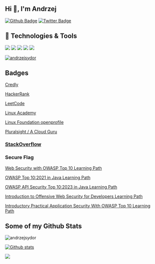## Hi 👋, I'm Andrzej
<!--
[![Linkedin Badge](https://img.shields.io/badge/-andrzejsydor-0072b1?style=flat&logo=Linkedin&logoColor=white&link=https://www.linkedin.com/in/andrzejsydor/)](https://www.linkedin.com/in/andrzejsydor/) 
-->
[![Github Badge](https://img.shields.io/badge/-andrzejsydor-grey?style=flat&logo=github&logoColor=white&link=https://github.com/andrzejsydor/)](https://www.github.com/andrzejsydor/) 
[![Twitter Badge](https://img.shields.io/badge/-AndrzejSydor-00acee?style=flat&logo=twitter&logoColor=white&link=https://twitter.com/AndrzejSydor/)](https://www.twitter.com/AndrzejSydor/) 

<!--
[![](https://img.shields.io/twitter/follow/andrzejsydor.svg?style=social)](https://twitter.com/intent/follow?screen_name=andrzejsydor)
-->
## 🔧 Technologies & Tools
![](https://img.shields.io/badge/Code-Java-informational?style=flat&logo=python&logoColor=white&color=2bbc8a)
![](https://img.shields.io/badge/Cloud-AWS-informational?style=flat&logo=kubernetes&logoColor=white&color=2bbc8a)
![](https://img.shields.io/badge/Docker-informational?style=flat&logo=docker&logoColor=white&color=2bbc8a)
![](https://img.shields.io/badge/Kubernetes-informational?logo=kubernetes&logoColor=white&color=2bbc8a)
![](https://img.shields.io/badge/Kafka-informational)

<!--
![](https://img.shields.io/badge/OS-Linux-informational?style=flat&logo=linux&logoColor=white&color=2bbc8a)
![](https://img.shields.io/badge/Editor-IntelliJ_IDEA-informational?style=flat&logo=intellij-idea&logoColor=white&color=2bbc8a)
![](https://img.shields.io/badge/Shell-Bash-informational?style=flat&logo=gnu-bash&logoColor=white&color=2bbc8a)
-->

<p align="left"> <a href="https://github.com/ryo-ma/github-profile-trophy"><img src="https://github-profile-trophy.vercel.app/?username=andrzejsydor" alt="andrzejsydor" /></a> </p>

## Badges

[Credly](https://www.credly.com/users/andrzej-sydor/badges)

[HackerRank](https://www.hackerrank.com/andrzejsydor?hr_r=1)

[LeetCode](https://leetcode.com/andrzejsydor/)

[Linux Academy](https://openprofile.dev/profile/andrzejsydor)

[Linux Foundation openprofile](https://openprofile.dev/profile/andrzejsydor)

[Pluralsight / A Cloud Guru](https://app.pluralsight.com/profile/andrzej-sydor)

### [StackOverflow](https://stackoverflow.com/users/1029822/andrzej-sydor)

### Secure Flag

[Web Security with OWASP Top 10 Learning Path](https://www.secureflag.com/s?c254e1d0-95a8-4800-be51-7d892a688bf9)

[OWASP Top 10:2021 in Java Learning Path](https://www.secureflag.com/s?974c4c6f-630f-435d-8f94-8b4c2e6f5a3f)

[OWASP API Security Top 10:2023 in Java Learning Path](https://www.secureflag.com/s?c5b411be-3f9a-437a-ae47-99c1a4dd6612)

[Introduction to Offensive Web Security for Developers Learning Path](https://www.secureflag.com/s?07cbb4ab-1740-4fce-9d53-e24b599c30a4)

[Introductory Practical Application Security With OWASP Top 10 Learning Path](https://www.secureflag.com/s?64296cf3-38b4-4c7b-ad10-a70181dd4c4d)

## Some of my Github Stats
<p align=left> <img src=https://komarev.com/ghpvc/?username=andrzejsydor alt=andrzejsydor /> </p>
<!-- <p align=left> <img src=https://profile-counter.glitch.me/%7Bandrzejsydor%7D/count.svg alt=andrzejsydor /> </p> -->

[![Github stats](https://github-readme-stats.vercel.app/api?username=andrzejsydor&show_icons=true&include_all_commits=true)](https://github.com/andrzejsydor/github-readme-stats)
<!--
[![Top Langs](https://github-readme-stats.vercel.app/api/top-langs/?username=andrzejsydor&layout=compact)](https://github.com/andrzejsydor/github-readme-stats)
-->

![](https://github-profile-summary-cards.vercel.app/api/cards/profile-details?username=andrzejsydor&theme=monokai)

